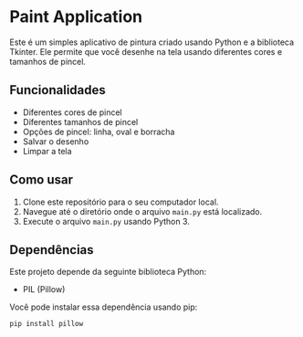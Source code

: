 # Paint Application

Este é um simples aplicativo de pintura criado usando Python e a biblioteca Tkinter. Ele permite que você desenhe na tela usando diferentes cores e tamanhos de pincel.

## Funcionalidades

- Diferentes cores de pincel
- Diferentes tamanhos de pincel
- Opções de pincel: linha, oval e borracha
- Salvar o desenho
- Limpar a tela

## Como usar

1. Clone este repositório para o seu computador local.
2. Navegue até o diretório onde o arquivo `main.py` está localizado.
3. Execute o arquivo `main.py` usando Python 3.

## Dependências

Este projeto depende da seguinte biblioteca Python:

- PIL (Pillow)

Você pode instalar essa dependência usando pip:

```bash
pip install pillow
